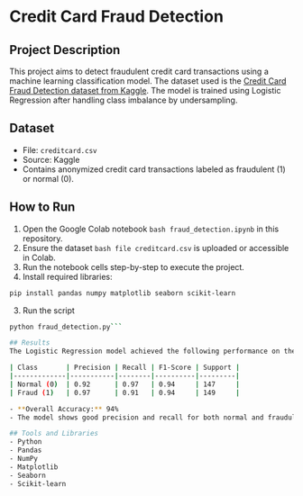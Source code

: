 # Credit Card Fraud Detection

## Project Description
This project aims to detect fraudulent credit card transactions using a machine learning classification model. The dataset used is the [Credit Card Fraud Detection dataset from Kaggle](https://www.kaggle.com/datasets/mlg-ulb/creditcardfraud). The model is trained using Logistic Regression after handling class imbalance by undersampling.

## Dataset
- File: `creditcard.csv`  
- Source: Kaggle  
- Contains anonymized credit card transactions labeled as fraudulent (1) or normal (0).

## How to Run
1. Open the Google Colab notebook ```bash fraud_detection.ipynb``` in this repository.
2. Ensure the dataset ```bash file creditcard.csv``` is uploaded or accessible in Colab.
3. Run the notebook cells step-by-step to execute the project.
4. Install required libraries:
```bash
pip install pandas numpy matplotlib seaborn scikit-learn
```
3. Run the script
```bash
python fraud_detection.py```

## Results
The Logistic Regression model achieved the following performance on the test set:

| Class       | Precision | Recall | F1-Score | Support |
|-------------|-----------|--------|----------|---------|
| Normal (0)  | 0.92      | 0.97   | 0.94     | 147     |
| Fraud (1)   | 0.97      | 0.91   | 0.94     | 149     |

- **Overall Accuracy:** 94%  
- The model shows good precision and recall for both normal and fraudulent transactions.

## Tools and Libraries
- Python  
- Pandas  
- NumPy  
- Matplotlib  
- Seaborn  
- Scikit-learn  

